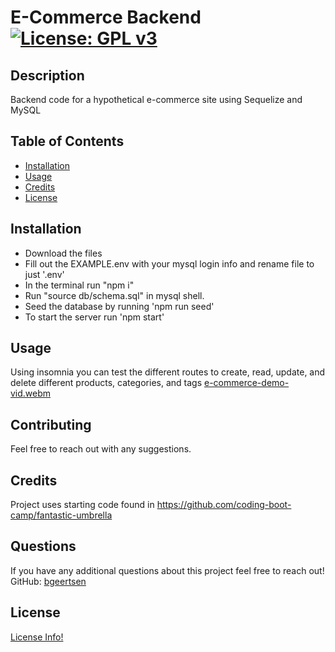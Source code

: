 
# E-Commerce Backend            [![License: GPL v3](https://img.shields.io/badge/License-GPLv3-blue.svg)](https://www.gnu.org/licenses/gpl-3.0)

## Description 

Backend code for a hypothetical e-commerce site using Sequelize and MySQL


## Table of Contents

* [Installation](#installation)
* [Usage](#usage)
* [Credits](#credits)
* [License](#license)


## Installation

* Download the files
* Fill out the EXAMPLE.env with your mysql login info and rename file to just '.env'
* In the terminal run "npm i"
* Run "source db/schema.sql" in mysql shell. 
* Seed the database by running 'npm run seed'
* To start the server run 'npm start'


## Usage 

Using insomnia you can test the different routes to create, read, update, and delete different products, categories, and tags
[e-commerce-demo-vid.webm](https://user-images.githubusercontent.com/62928419/182039771-8239ff86-146f-445f-be2d-bb84794ab8b3.webm)


## Contributing

Feel free to reach out with any suggestions.

## Credits

Project uses starting code found in https://github.com/coding-boot-camp/fantastic-umbrella


## Questions

If you have any additional questions about this project feel free to reach out!<br/>
GitHub: [bgeertsen](https://github.com/bgeertsen)<br/>




## License
    
[License Info!](https://choosealicense.com/licenses/gpl-3.0/)


